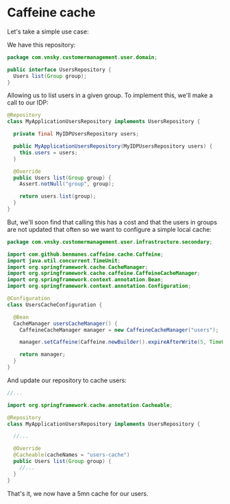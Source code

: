 # Caffeine cache

Let's take a simple use case:

We have this repository:

```java
package com.vnsky.customermanagement.user.domain;

public interface UsersRepository {
  Users list(Group group);
}

```

Allowing us to list users in a given group. To implement this, we'll make a call to our IDP:

```java
@Repository
class MyApplicationUsersRepository implements UsersRepository {

  private final MyIDPUsersRepository users;

  public MyApplicationUsersRepository(MyIDPUsersRepository users) {
    this.users = users;
  }

  @Override
  public Users list(Group group) {
    Assert.notNull("group", group);

    return users.list(group);
  }
}

```

But, we'll soon find that calling this has a cost and that the users in groups are not updated that often so we want to configure a simple local cache:

```java
package com.vnsky.customermanagement.user.infrastructure.secondary;

import com.github.benmanes.caffeine.cache.Caffeine;
import java.util.concurrent.TimeUnit;
import org.springframework.cache.CacheManager;
import org.springframework.cache.caffeine.CaffeineCacheManager;
import org.springframework.context.annotation.Bean;
import org.springframework.context.annotation.Configuration;

@Configuration
class UsersCacheConfiguration {

  @Bean
  CacheManager usersCacheManager() {
    CaffeineCacheManager manager = new CaffeineCacheManager("users");

    manager.setCaffeine(Caffeine.newBuilder().expireAfterWrite(5, TimeUnit.MINUTES));

    return manager;
  }
}

```

And update our repository to cache users:

```java
//...

import org.springframework.cache.annotation.Cacheable;

@Repository
class MyApplicationUsersRepository implements UsersRepository {

  //...

  @Override
  @Cacheable(cacheNames = "users-cache")
  public Users list(Group group) {
    //...
  }
}

```

That's it, we now have a 5mn cache for our users.
